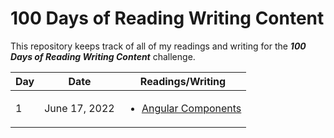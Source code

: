 # 100 Days of Reading Writing Content
This repository keeps track of all of my readings and writing for the _**100 Days of Reading Writing Content**_ challenge.

| Day | Date | Readings/Writing |
| --- | ---- | -------- |
| 1 | June 17, 2022 | <ul><li>[Angular Components](https://dev.to/bipon68/angular-components-1dg4)</li></ul> |


